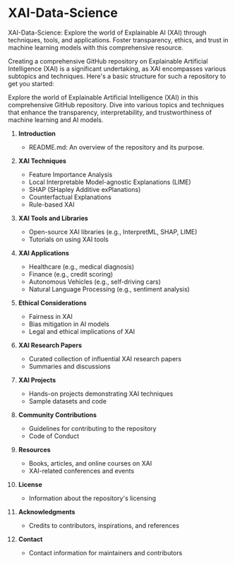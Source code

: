 # XAI-Data-Science
XAI-Data-Science: Explore the world of Explainable AI (XAI) through techniques, tools, and applications. Foster transparency, ethics, and trust in machine learning models with this comprehensive resource.

Creating a comprehensive GitHub repository on Explainable Artificial Intelligence (XAI) is a significant undertaking, as XAI encompasses various subtopics and techniques. Here's a basic structure for such a repository to get you started:

Explore the world of Explainable Artificial Intelligence (XAI) in this comprehensive GitHub repository. Dive into various topics and techniques that enhance the transparency, interpretability, and trustworthiness of machine learning and AI models.


1. **Introduction**
    - README.md: An overview of the repository and its purpose.

2. **XAI Techniques**
    - Feature Importance Analysis
    - Local Interpretable Model-agnostic Explanations (LIME)
    - SHAP (SHapley Additive exPlanations)
    - Counterfactual Explanations
    - Rule-based XAI

3. **XAI Tools and Libraries**
    - Open-source XAI libraries (e.g., InterpretML, SHAP, LIME)
    - Tutorials on using XAI tools

4. **XAI Applications**
    - Healthcare (e.g., medical diagnosis)
    - Finance (e.g., credit scoring)
    - Autonomous Vehicles (e.g., self-driving cars)
    - Natural Language Processing (e.g., sentiment analysis)

5. **Ethical Considerations**
    - Fairness in XAI
    - Bias mitigation in AI models
    - Legal and ethical implications of XAI

6. **XAI Research Papers**
    - Curated collection of influential XAI research papers
    - Summaries and discussions

7. **XAI Projects**
    - Hands-on projects demonstrating XAI techniques
    - Sample datasets and code

8. **Community Contributions**
    - Guidelines for contributing to the repository
    - Code of Conduct

9. **Resources**
    - Books, articles, and online courses on XAI
    - XAI-related conferences and events

10. **License**
    - Information about the repository's licensing

11. **Acknowledgments**
    - Credits to contributors, inspirations, and references

12. **Contact**
    - Contact information for maintainers and contributors

